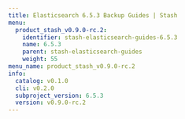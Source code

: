 ```yaml
---
title: Elasticsearch 6.5.3 Backup Guides | Stash
menu:
  product_stash_v0.9.0-rc.2:
    identifier: stash-elasticsearch-guides-6.5.3
    name: 6.5.3
    parent: stash-elasticsearch-guides
    weight: 55
menu_name: product_stash_v0.9.0-rc.2
info:
  catalog: v0.1.0
  cli: v0.2.0
  subproject_version: 6.5.3
  version: v0.9.0-rc.2
---
```



